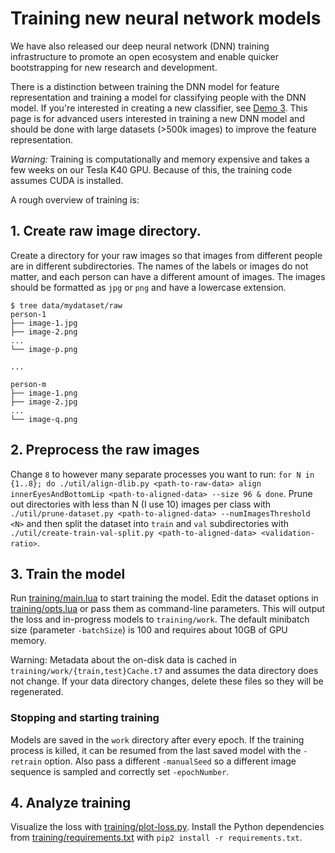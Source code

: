 # Training new neural network models

We have also released our deep neural network (DNN)
training infrastructure to promote an open ecosystem and enable quicker
bootstrapping for new research and development.

There is a distinction between training the DNN model for feature representation
and training a model for classifying people with the DNN model.
If you're interested in creating a new classifier,
see [Demo 3](http://cmusatyalab.github.io/openface/demo-3-classifier/).
This page is for advanced users interested in training a new DNN model
and should be done with large datasets (>500k images) to improve the
feature representation.

*Warning:* Training is computationally and memory expensive and takes a
few weeks on our Tesla K40 GPU.
Because of this, the training code assumes CUDA is installed.

A rough overview of training is:

## 1. Create raw image directory.
Create a directory for your raw images so that images from different
people are in different subdirectories. The names of the labels or
images do not matter, and each person can have a different amount of images.
The images should be formatted as `jpg` or `png` and have
a lowercase extension.

```
$ tree data/mydataset/raw
person-1
├── image-1.jpg
├── image-2.png
...
└── image-p.png

...

person-m
├── image-1.png
├── image-2.jpg
...
└── image-q.png
```


## 2. Preprocess the raw images
Change `8` to however many
separate processes you want to run:
`for N in {1..8}; do ./util/align-dlib.py <path-to-raw-data> align innerEyesAndBottomLip <path-to-aligned-data> --size 96 & done`.
Prune out directories with less than N (I use 10) images
per class with `./util/prune-dataset.py <path-to-aligned-data> --numImagesThreshold <N>` and
then split the dataset into `train` and `val` subdirectories
with `./util/create-train-val-split.py <path-to-aligned-data> <validation-ratio>`.

## 3. Train the model
Run [training/main.lua](https://github.com/cmusatyalab/openface/blob/master/training/main.lua) to start training the model.
Edit the dataset options in [training/opts.lua](https://github.com/cmusatyalab/openface/blob/master/training/opts.lua) or
pass them as command-line parameters.
This will output the loss and in-progress models to `training/work`.
The default minibatch size (parameter `-batchSize`) is 100 and requires
about 10GB of GPU memory.

Warning: Metadata about the on-disk data is cached in
`training/work/{train,test}Cache.t7` and assumes
the data directory does not change.
If your data directory changes, delete these
files so they will be regenerated.

### Stopping and starting training
Models are saved in the `work` directory after every epoch.
If the training process is killed, it can be resumed from
the last saved model with the `-retrain` option.
Also pass a different `-manualSeed` so a different image
sequence is sampled and correctly set `-epochNumber`.

## 4. Analyze training
Visualize the loss with [training/plot-loss.py](https://github.com/cmusatyalab/openface/blob/master/training/plot-loss.py).
Install the Python dependencies from
[training/requirements.txt](https://github.com/cmusatyalab/openface/blob/master/training/requirements.txt)
with `pip2 install -r requirements.txt`.
